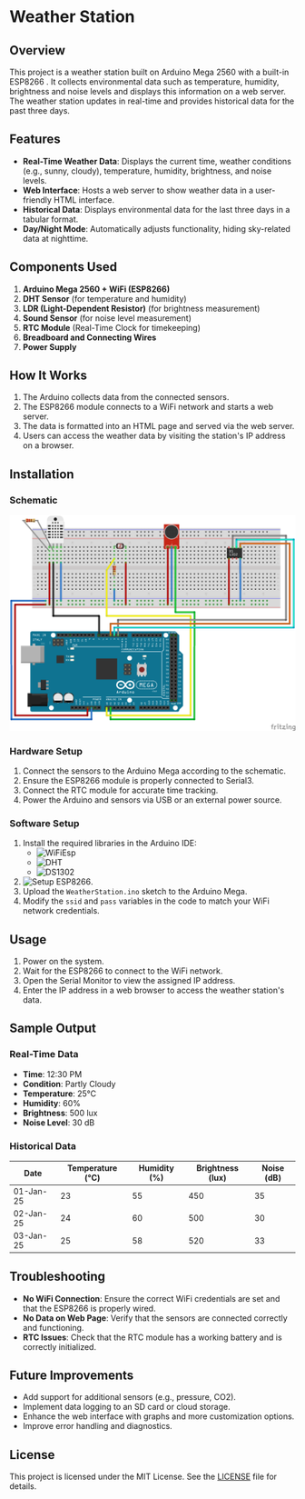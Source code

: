 # Weather Station

## Overview
This project is a weather station built on Arduino Mega 2560 with a built-in ESP8266 . It collects environmental data such as temperature, humidity, brightness and noise levels and displays this information on a web server. The weather station updates in real-time and provides historical data for the past three days.

## Features
- **Real-Time Weather Data**: Displays the current time, weather conditions (e.g., sunny, cloudy), temperature, humidity, brightness, and noise levels.
- **Web Interface**: Hosts a web server to show weather data in a user-friendly HTML interface.
- **Historical Data**: Displays environmental data for the last three days in a tabular format.
- **Day/Night Mode**: Automatically adjusts functionality, hiding sky-related data at nighttime.

## Components Used
1. **Arduino Mega 2560 + WiFi (ESP8266)**
2. **DHT Sensor** (for temperature and humidity)
3. **LDR (Light-Dependent Resistor)** (for brightness measurement)
4. **Sound Sensor** (for noise level measurement)
5. **RTC Module** (Real-Time Clock for timekeeping)
6. **Breadboard and Connecting Wires**
7. **Power Supply**

## How It Works
1. The Arduino collects data from the connected sensors.
2. The ESP8266 module connects to a WiFi network and starts a web server.
3. The data is formatted into an HTML page and served via the web server.
4. Users can access the weather data by visiting the station's IP address on a browser.

## Installation
### Schematic
![Schematic diagram](scheme.png)

### Hardware Setup
1. Connect the sensors to the Arduino Mega according to the schematic.
2. Ensure the ESP8266 module is properly connected to Serial3.
3. Connect the RTC module for accurate time tracking.
4. Power the Arduino and sensors via USB or an external power source.

### Software Setup
1. Install the required libraries in the Arduino IDE:
   - ![`WiFiEsp`](https://github.com/bportaluri/WiFiEsp)
   - ![`DHT`](https://github.com/RobTillaart/DHTlib)
   - ![`DS1302`](https://github.com/msparks/arduino-ds1302)
2. ![Setup ESP8266](https://www.youtube.com/watch?v=E250CVUWNB0).
3. Upload the `WeatherStation.ino` sketch to the Arduino Mega.
4. Modify the `ssid` and `pass` variables in the code to match your WiFi network credentials.

## Usage
1. Power on the system.
2. Wait for the ESP8266 to connect to the WiFi network.
3. Open the Serial Monitor to view the assigned IP address.
4. Enter the IP address in a web browser to access the weather station's data.

## Sample Output
### Real-Time Data
- **Time**: 12:30 PM
- **Condition**: Partly Cloudy
- **Temperature**: 25°C
- **Humidity**: 60%
- **Brightness**: 500 lux
- **Noise Level**: 30 dB

### Historical Data
| Date       | Temperature (°C) | Humidity (%) | Brightness (lux) | Noise (dB) |
|------------|----------------|-------------|----------------|-----------|
| 01-Jan-25 | 23            | 55          | 450            | 35        |
| 02-Jan-25 | 24            | 60          | 500            | 30        |
| 03-Jan-25 | 25            | 58          | 520            | 33        |

## Troubleshooting
- **No WiFi Connection**: Ensure the correct WiFi credentials are set and that the ESP8266 is properly wired.
- **No Data on Web Page**: Verify that the sensors are connected correctly and functioning.
- **RTC Issues**: Check that the RTC module has a working battery and is correctly initialized.

## Future Improvements
- Add support for additional sensors (e.g., pressure, CO2).
- Implement data logging to an SD card or cloud storage.
- Enhance the web interface with graphs and more customization options.
- Improve error handling and diagnostics.

## License
This project is licensed under the MIT License. See the [LICENSE](LICENSE) file for details.

